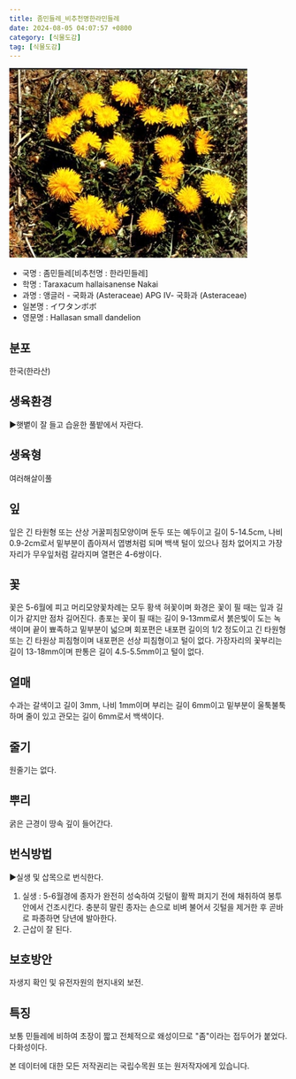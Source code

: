 ```yaml
---
title: 좀민들레_비추천명한라민들레
date: 2024-08-05 04:07:57 +0800
category: [식물도감]
tag: [식물도감]
---
```




![좀민들레[비추천명 : 한라민들레]](/assets/img/fileUpload/plants/basic/Compositae/Taraxacum/10424/1_th2.JPG)
- 국명 : 좀민들레[비추천명 : 한라민들레]
- 학명 : Taraxacum hallaisanense Nakai
- 과명 : 앵글러 - 국화과 (Asteraceae) APG Ⅳ- 국화과 (Asteraceae)
- 일본명 : イワタンボボ
- 영문명 : Hallasan small dandelion


## 분포
한국(한라산) 
## 생육환경
▶햇볕이 잘 들고 습윤한 풀밭에서 자란다.
## 생육형
여러해살이풀
## 잎
잎은 긴 타원형 또는 산상 거꿀피침모양이며 둔두 또는 예두이고 길이 5-14.5cm, 나비 0.9-2cm로서 밑부분이 좁아져서 엽병처럼 되며 백색 털이 있으나 점차 없어지고 가장자리가 무우잎처럼 갈라지며 열편은 4-6쌍이다.
## 꽃
꽃은 5-6월에 피고 머리모양꽃차례는 모두 황색 혀꽃이며 화경은 꽃이 필 때는 잎과 길이가 같지만 점차 길어진다. 총포는 꽃이 필 때는 길이 9-13mm로서 붉은빛이 도는 녹색이며 끝이 뾰족하고 밑부분이 넓으며 회포편은 내포편 길이의 1/2 정도이고 긴 타원형 또는 긴 타원상 피침형이며 내포편은 선상 피침형이고 털이 없다. 가장자리의 꽃부리는 길이 13-18mm이며 판통은 길이 4.5-5.5mm이고 털이 없다.
## 열매
수과는 갈색이고 길이 3mm, 나비 1mm이며 부리는 길이 6mm이고 밑부분이 울툭불툭하며 줄이 있고 관모는 길이 6mm로서 백색이다.
## 줄기
원줄기는 없다.
## 뿌리
굵은 근경이 땅속 깊이 들어간다.
## 번식방법
▶실생 및 삽목으로 번식한다. 
1. 실생 : 5-6월경에 종자가 완전히 성숙하여 깃털이 활짝 펴지기 전에 채취하여 봉투 안에서 건조시킨다. 충분히 말린 종자는 손으로 비벼 불어서 깃털을 제거한 후 곧바로 파종하면 당년에 발아한다. 
2. 근삽이 잘 된다.
## 보호방안
자생지 확인 및 유전자원의 현지내외 보전.
## 특징
보통 민들레에 비하여 초장이 짧고 전체적으로 왜성이므로 "좀"이라는 접두어가 붙었다. 다화성이다.






본 데이터에 대한 모든 저작권리는 국립수목원 또는 원저작자에게 있습니다.
